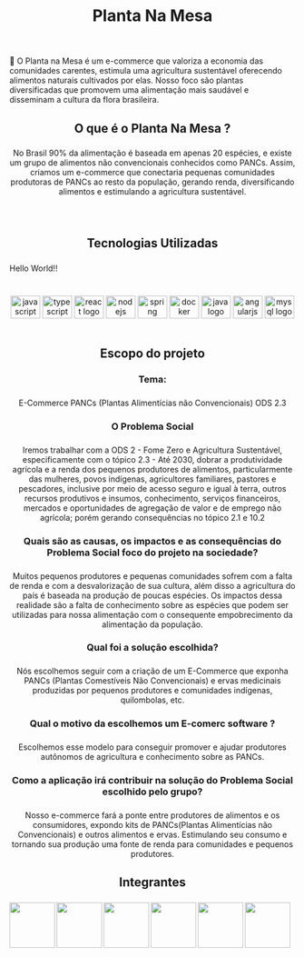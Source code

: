
<h1 align="center">Planta Na Mesa</h1>

###

<br clear="both">

<p align="left"> 
  🌱 O Planta na Mesa é um e-commerce que valoriza a economia das comunidades carentes, estimula uma agricultura sustentável oferecendo alimentos naturais cultivados por elas. Nosso foco são plantas diversificadas que promovem uma alimentação mais saudável e disseminam a cultura da flora brasileira.
  </p>

###

<h2 align="center">O que é o Planta Na Mesa ?</h2>

###

<p align="center">No Brasil 90% da alimentação é baseada em apenas 20 espécies, e existe um grupo de alimentos não convencionais conhecidos como PANCs. Assim, criamos um e-commerce que conectaria pequenas comunidades produtoras de PANCs ao resto da população, gerando renda, diversificando alimentos e estimulando a agricultura sustentável.

###

<br clear="both">

<h2 align="center">Tecnologias Utilizadas</h2>

###

<p align="left">Hello World!!</p>

###

<br clear="both">

<div align="center">
  <img src="https://cdn.jsdelivr.net/gh/devicons/devicon/icons/javascript/javascript-original.svg" height="40" width="52" alt="javascript logo"  />
  <img src="https://cdn.jsdelivr.net/gh/devicons/devicon/icons/typescript/typescript-original.svg" height="40" width="52" alt="typescript logo"  />
  <img src="https://cdn.jsdelivr.net/gh/devicons/devicon/icons/react/react-original.svg" height="40" width="52" alt="react logo"  />
  <img src="https://cdn.jsdelivr.net/gh/devicons/devicon/icons/nodejs/nodejs-original.svg" height="40" width="52" alt="nodejs logo"  />
  <img src="https://cdn.jsdelivr.net/gh/devicons/devicon/icons/spring/spring-original.svg" height="40" width="52" alt="spring logo"  />
  <img src="https://cdn.jsdelivr.net/gh/devicons/devicon/icons/docker/docker-original.svg" height="40" width="52" alt="docker logo"  />
  <img src="https://cdn.jsdelivr.net/gh/devicons/devicon/icons/java/java-original.svg" height="40" width="52" alt="java logo"  />
  <img src="https://cdn.jsdelivr.net/gh/devicons/devicon/icons/angularjs/angularjs-original.svg" height="40" width="52" alt="angularjs logo"  />
  <img src="https://cdn.jsdelivr.net/gh/devicons/devicon/icons/mysql/mysql-original.svg" height="40" width="52" alt="mysql logo"  />
</div>
<br>


<h2 align="center">Escopo do projeto</h2>

###

<h3 align="center">Tema:</h3>

###

<p align="center">E-Commerce PANCs (Plantas Alimentícias não Convencionais)  ODS 2.3</p>

###

<p align="left"></p>

###

<h3 align="center">O Problema Social</h3>

###

<p align="center">Iremos trabalhar com a ODS 2 - Fome Zero e Agricultura Sustentável, especificamente com o tópico 2.3 -  Até 2030, dobrar a produtividade agrícola e a renda dos pequenos produtores de alimentos, particularmente das mulheres, povos indígenas, agricultores familiares, pastores e pescadores, inclusive por meio de acesso seguro e igual à terra, outros recursos produtivos e insumos, conhecimento, serviços financeiros, mercados e oportunidades de agregação de valor e de emprego não agrícola; porém gerando consequências no tópico 2.1 e 10.2 </p>

###

<p align="left"></p>

###

<h3 align="center">Quais são as causas, os impactos e as consequências do Problema Social foco do projeto na sociedade?</h3>

###

<p align="center">Muitos pequenos produtores e pequenas comunidades sofrem com a falta de renda e com a desvalorização de sua cultura, além disso a agricultura do país é baseada na produção de poucas espécies. Os impactos dessa realidade são a falta de conhecimento sobre as espécies que podem ser utilizadas para nossa alimentação com o consequente empobrecimento da alimentação da população.</p>

###

<p align="left"></p>

###

<h3 align="center">Qual foi a solução escolhida?</h3>

###

<p align="center">Nós escolhemos seguir com a criação de um E-Commerce que exponha PANCs (Plantas Comestíveis Não Convencionais) e ervas medicinais produzidas por pequenos produtores e comunidades indígenas, quilombolas, etc.</p>

###

<p align="left"></p>

###

<h3 align="center">Qual o motivo da escolhemos um E-comerc software ?</h3>

###

<p align="center">Escolhemos esse modelo para conseguir promover e ajudar produtores autônomos de agricultura e conhecimento sobre as PANCs.</p>

###

<p align="left"></p>

###

<h3 align="center">Como a aplicação irá contribuir na solução do Problema Social escolhido pelo grupo?</h3>

###

<p align="center">Nosso e-commerce fará a ponte entre produtores de alimentos e os consumidores, expondo kits de PANCs(Plantas Alimentícias não Convencionais) e outros alimentos e ervas. Estimulando seu consumo e tornando sua produção uma fonte de renda para comunidades e pequenos produtores.</p>

###

<h2 align="center">Integrantes</h2>

###
<a href="https://github.com/Yasmin-CCS" target="_blank">
<img align="left" height="80" src="https://github.com/Yasmin-CCS.png"  /></a>

###

<img align="left" height="80" src="https://pps.whatsapp.net/v/t61.24694-24/343061671_618448256504464_7437101379166411227_n.jpg?ccb=11-4&oh=01_AdShXksBtItM50boNaOuRwT6LgibX38TEmw-wn7-tKckAg&oe=6468C0D9"  />

###

<img align="left" height="80" src="https://avatars.githubusercontent.com/u/123428616?v=4"  />

###

<img align="left" height="80" src="https://github.com/beatrizangelita.png"  />

###

<img align="left" height="80" src="https://avatars.githubusercontent.com/u/100323487?v=4"  />

###

<img align="left" height="80" src="https://media.licdn.com/dms/image/C4D03AQGBADMNIjcS8w/profile-displayphoto-shrink_800_800/0/1650401786288?e=1689206400&v=beta&t=KjXL_r_W9aMx8_tK1MdnseXo1AY4BVsywfdFej7x6Cc"  />

###


